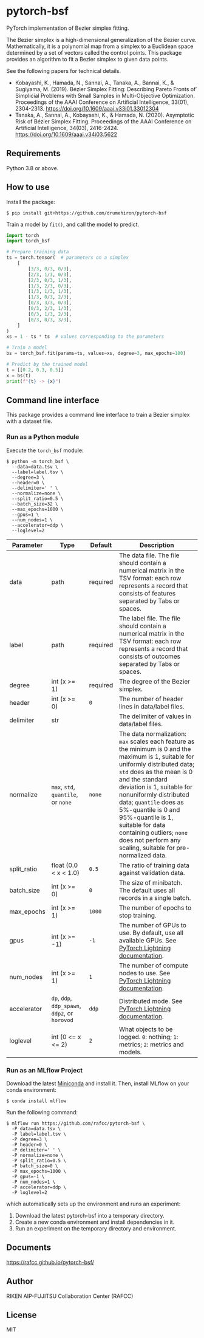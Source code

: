 # pytorch-bsf

PyTorch implementation of Bezier simplex fitting.

The Bezier simplex is a high-dimensional generalization of the Bezier curve.
Mathematically, it is a polynomial map from a simplex to a Euclidean space determined by a set of vectors called the control points.
This package provides an algorithm to fit a Bezier simplex to given data points.

See the following papers for technical details.
- Kobayashi, K., Hamada, N., Sannai, A., Tanaka, A., Bannai, K., & Sugiyama, M. (2019). Bézier Simplex Fitting: Describing Pareto Fronts of´ Simplicial Problems with Small Samples in Multi-Objective Optimization. Proceedings of the AAAI Conference on Artificial Intelligence, 33(01), 2304-2313. https://doi.org/10.1609/aaai.v33i01.33012304
- Tanaka, A., Sannai, A., Kobayashi, K., & Hamada, N. (2020). Asymptotic Risk of Bézier Simplex Fitting. Proceedings of the AAAI Conference on Artificial Intelligence, 34(03), 2416-2424. https://doi.org/10.1609/aaai.v34i03.5622

## Requirements

Python 3.8 or above.


## How to use

<!-- Install the package:
```
$ pip install git+https://github.com/rafcc/pytorch-bsf
``` -->

Install the package:
```
$ pip install git+https://github.com/drumehiron/pytorch-bsf
```


Train a model by `fit()`, and call the model to predict.
```python
import torch
import torch_bsf

# Prepare training data
ts = torch.tensor(  # parameters on a simplex
    [
        [3/3, 0/3, 0/3],
        [2/3, 1/3, 0/3],
        [2/3, 0/3, 1/3],
        [1/3, 2/3, 0/3],
        [1/3, 1/3, 1/3],
        [1/3, 0/3, 2/3],
        [0/3, 3/3, 0/3],
        [0/3, 2/3, 1/3],
        [0/3, 1/3, 2/3],
        [0/3, 0/3, 3/3],
    ]
)
xs = 1 - ts * ts  # values corresponding to the parameters

# Train a model
bs = torch_bsf.fit(params=ts, values=xs, degree=3, max_epochs=100)

# Predict by the trained model
t = [[0.2, 0.3, 0.5]]
x = bs(t)
print(f"{t} -> {x}")
```


## Command line interface

This package provides a command line interface to train a Bezier simplex with a dataset file.


### Run as a Python module

Execute the `torch_bsf` module:
```
$ python -m torch_bsf \
  --data=data.tsv \
  --label=label.tsv \
  --degree=3 \
  --header=0 \
  --delimiter=' ' \
  --normalize=none \
  --split_ratio=0.5 \
  --batch_size=32 \
  --max_epochs=1000 \
  --gpus=1 \
  --num_nodes=1 \
  --accelerator=ddp \
  --loglevel=2
```

|Parameter|Type|Default|Description|
|-|-|-|-|
|data|path|required|The data file. The file should contain a numerical matrix in the TSV format: each row represents a record that consists of features separated by Tabs or spaces.|
|label|path|required|The label file. The file should contain a numerical matrix in the TSV format: each row represents a record that consists of outcomes separated by Tabs or spaces.|
|degree|int (x >= 1)|required|The degree of the Bezier simplex.|
|header|int (x >= 0)|`0`|The number of header lines in data/label files.|
|delimiter|str|` `|The delimiter of values in data/label files.|
|normalize|`max`, `std`, `quantile`, or `none`|`none`|The data normalization: `max` scales each feature as the minimum is 0 and the maximum is 1, suitable for uniformly distributed data; `std` does as the mean is 0 and the standard deviation is 1, suitable for nonuniformly distributed data; `quantile` does as 5%-quantile is 0 and 95%-quantile is 1, suitable for data containing outliers; `none` does not perform any scaling, suitable for pre-normalized data.|
|split_ratio|float (0.0 < x < 1.0)|`0.5`|The ratio of training data against validation data.|
|batch_size|int (x >= 0)|`0`|The size of minibatch. The default uses all records in a single batch.|
|max_epochs|int (x >= 1)|`1000`|The number of epochs to stop training.|
|gpus|int (x >= -1)|`-1`|The number of GPUs to use. By default, use all available GPUs. See [PyTorch Lightning documentation](https://pytorch-lightning.readthedocs.io/en/stable/advanced/multi_gpu.html#select-gpu-devices).|
|num_nodes|int (x >= 1)|`1`|The number of compute nodes to use. See [PyTorch Lightning documentation](https://pytorch-lightning.readthedocs.io/en/stable/advanced/multi_gpu.html#distributed-modes).|
|accelerator|`dp`, `ddp`, `ddp_spawn`, `ddp2`, or `horovod`|`ddp`|Distributed mode. See [PyTorch Lightning documentation](https://pytorch-lightning.readthedocs.io/en/stable/advanced/multi_gpu.html#distributed-modes).|
|loglevel|int (0 <= x <= 2)|`2`|What objects to be logged. `0`: nothing; `1`: metrics; `2`: metrics and models.|


### Run as an MLflow Project

Download the latest [Miniconda](https://docs.conda.io/en/latest/miniconda.html) and install it.
Then, install MLflow on your conda environment:
```
$ conda install mlflow
```

Run the following command:
```
$ mlflow run https://github.com/rafcc/pytorch-bsf \
  -P data=data.tsv \
  -P label=label.tsv \
  -P degree=3 \
  -P header=0 \
  -P delimiter=' ' \
  -P normalize=none \
  -P split_ratio=0.5 \
  -P batch_size=0 \
  -P max_epochs=1000 \
  -P gpus=-1 \
  -P num_nodes=1 \
  -P accelerator=ddp \
  -P loglevel=2
```
which automatically sets up the environment and runs an experiment:
1. Download the latest pytorch-bsf into a temporary directory.
2. Create a new conda environment and install dependencies in it.
3. Run an experiment on the temporary directory and environment.


## Documents

https://rafcc.github.io/pytorch-bsf/


## Author

RIKEN AIP-FUJITSU Collaboration Center (RAFCC)


## License

MIT
